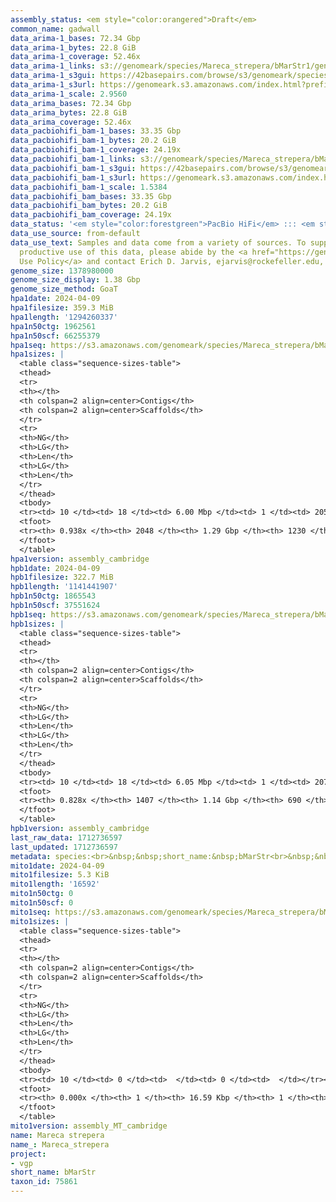 ```yaml
---
assembly_status: <em style="color:orangered">Draft</em>
common_name: gadwall
data_arima-1_bases: 72.34 Gbp
data_arima-1_bytes: 22.8 GiB
data_arima-1_coverage: 52.46x
data_arima-1_links: s3://genomeark/species/Mareca_strepera/bMarStr1/genomic_data/arima/<br>
data_arima-1_s3gui: https://42basepairs.com/browse/s3/genomeark/species/Mareca_strepera/bMarStr1/genomic_data/arima/
data_arima-1_s3url: https://genomeark.s3.amazonaws.com/index.html?prefix=species/Mareca_strepera/bMarStr1/genomic_data/arima/
data_arima-1_scale: 2.9560
data_arima_bases: 72.34 Gbp
data_arima_bytes: 22.8 GiB
data_arima_coverage: 52.46x
data_pacbiohifi_bam-1_bases: 33.35 Gbp
data_pacbiohifi_bam-1_bytes: 20.2 GiB
data_pacbiohifi_bam-1_coverage: 24.19x
data_pacbiohifi_bam-1_links: s3://genomeark/species/Mareca_strepera/bMarStr1/genomic_data/pacbio_hifi/<br>
data_pacbiohifi_bam-1_s3gui: https://42basepairs.com/browse/s3/genomeark/species/Mareca_strepera/bMarStr1/genomic_data/pacbio_hifi/
data_pacbiohifi_bam-1_s3url: https://genomeark.s3.amazonaws.com/index.html?prefix=species/Mareca_strepera/bMarStr1/genomic_data/pacbio_hifi/
data_pacbiohifi_bam-1_scale: 1.5384
data_pacbiohifi_bam_bases: 33.35 Gbp
data_pacbiohifi_bam_bytes: 20.2 GiB
data_pacbiohifi_bam_coverage: 24.19x
data_status: '<em style="color:forestgreen">PacBio HiFi</em> ::: <em style="color:forestgreen">Arima</em>'
data_use_source: from-default
data_use_text: Samples and data come from a variety of sources. To support fair and
  productive use of this data, please abide by the <a href="https://genome10k.soe.ucsc.edu/data-use-policies/">Data
  Use Policy</a> and contact Erich D. Jarvis, ejarvis@rockefeller.edu, with any questions.
genome_size: 1378980000
genome_size_display: 1.38 Gbp
genome_size_method: GoaT
hpa1date: 2024-04-09
hpa1filesize: 359.3 MiB
hpa1length: '1294260337'
hpa1n50ctg: 1962561
hpa1n50scf: 66255379
hpa1seq: https://s3.amazonaws.com/genomeark/species/Mareca_strepera/bMarStr1/assembly_cambridge/bMarStr1.hap1.asm.20240409.fasta.gz
hpa1sizes: |
  <table class="sequence-sizes-table">
  <thead>
  <tr>
  <th></th>
  <th colspan=2 align=center>Contigs</th>
  <th colspan=2 align=center>Scaffolds</th>
  </tr>
  <tr>
  <th>NG</th>
  <th>LG</th>
  <th>Len</th>
  <th>LG</th>
  <th>Len</th>
  </tr>
  </thead>
  <tbody>
  <tr><td> 10 </td><td> 18 </td><td> 6.00 Mbp </td><td> 1 </td><td> 205.76 Mbp </td></tr><tr><td> 20 </td><td> 46 </td><td> 4.28 Mbp </td><td> 2 </td><td> 158.88 Mbp </td></tr><tr><td> 30 </td><td> 82 </td><td> 3.40 Mbp </td><td> 3 </td><td> 119.04 Mbp </td></tr><tr><td> 40 </td><td> 129 </td><td> 2.57 Mbp </td><td> 4 </td><td> 77.40 Mbp </td></tr><tr style="background-color:#cccccc;"><td> 50 </td><td> 192 </td><td style="background-color:#88ff88;"> 1.96 Mbp </td><td> 6 </td><td style="background-color:#88ff88;"> 66.26 Mbp </td></tr><tr><td> 60 </td><td> 269 </td><td> 1.56 Mbp </td><td> 10 </td><td> 25.98 Mbp </td></tr><tr><td> 70 </td><td> 377 </td><td> 1.05 Mbp </td><td> 16 </td><td> 20.23 Mbp </td></tr><tr><td> 80 </td><td> 549 </td><td> 0.60 Mbp </td><td> 32 </td><td> 2.63 Mbp </td></tr><tr><td> 90 </td><td> 994 </td><td> 144.38 Kbp </td><td> 269 </td><td> 180.11 Kbp </td></tr><tr><td> 100 </td><td> 0 </td><td>  </td><td> 0 </td><td>  </td></tr></tbody>
  <tfoot>
  <tr><th> 0.938x </th><th> 2048 </th><th> 1.29 Gbp </th><th> 1230 </th><th> 1.29 Gbp </th></tr>
  </tfoot>
  </table>
hpa1version: assembly_cambridge
hpb1date: 2024-04-09
hpb1filesize: 322.7 MiB
hpb1length: '1141441907'
hpb1n50ctg: 1865543
hpb1n50scf: 37551624
hpb1seq: https://s3.amazonaws.com/genomeark/species/Mareca_strepera/bMarStr1/assembly_cambridge/bMarStr1.hap2.asm.20240409.fasta.gz
hpb1sizes: |
  <table class="sequence-sizes-table">
  <thead>
  <tr>
  <th></th>
  <th colspan=2 align=center>Contigs</th>
  <th colspan=2 align=center>Scaffolds</th>
  </tr>
  <tr>
  <th>NG</th>
  <th>LG</th>
  <th>Len</th>
  <th>LG</th>
  <th>Len</th>
  </tr>
  </thead>
  <tbody>
  <tr><td> 10 </td><td> 18 </td><td> 6.05 Mbp </td><td> 1 </td><td> 207.36 Mbp </td></tr><tr><td> 20 </td><td> 47 </td><td> 3.98 Mbp </td><td> 2 </td><td> 158.89 Mbp </td></tr><tr><td> 30 </td><td> 87 </td><td> 3.14 Mbp </td><td> 3 </td><td> 118.56 Mbp </td></tr><tr><td> 40 </td><td> 136 </td><td> 2.50 Mbp </td><td> 4 </td><td> 76.58 Mbp </td></tr><tr style="background-color:#cccccc;"><td> 50 </td><td> 200 </td><td style="background-color:#88ff88;"> 1.87 Mbp </td><td> 7 </td><td style="background-color:#88ff88;"> 37.55 Mbp </td></tr><tr><td> 60 </td><td> 290 </td><td> 1.27 Mbp </td><td> 12 </td><td> 22.45 Mbp </td></tr><tr><td> 70 </td><td> 430 </td><td> 0.74 Mbp </td><td> 20 </td><td> 8.40 Mbp </td></tr><tr><td> 80 </td><td> 793 </td><td> 159.49 Kbp </td><td> 154 </td><td> 243.26 Kbp </td></tr><tr><td> 90 </td><td> 0 </td><td>  </td><td> 0 </td><td>  </td></tr><tr><td> 100 </td><td> 0 </td><td>  </td><td> 0 </td><td>  </td></tr></tbody>
  <tfoot>
  <tr><th> 0.828x </th><th> 1407 </th><th> 1.14 Gbp </th><th> 690 </th><th> 1.14 Gbp </th></tr>
  </tfoot>
  </table>
hpb1version: assembly_cambridge
last_raw_data: 1712736597
last_updated: 1712736597
metadata: species:<br>&nbsp;&nbsp;short_name:&nbsp;bMarStr<br>&nbsp;&nbsp;name:&nbsp;Mareca&nbsp;strepera<br>&nbsp;&nbsp;taxon_id:&nbsp;75861<br>&nbsp;&nbsp;common_name:&nbsp;gadwall<br>&nbsp;&nbsp;order:<br>&nbsp;&nbsp;&nbsp;&nbsp;name:&nbsp;Anseriformes<br>&nbsp;&nbsp;family:<br>&nbsp;&nbsp;&nbsp;&nbsp;name:&nbsp;Anatidae<br>&nbsp;&nbsp;individuals:<br>&nbsp;&nbsp;&nbsp;&nbsp;-&nbsp;short_name:&nbsp;bMarStr1<br>&nbsp;&nbsp;&nbsp;&nbsp;&nbsp;&nbsp;biosample_id:&nbsp;SAMEA112468030<br>&nbsp;&nbsp;&nbsp;&nbsp;&nbsp;&nbsp;sex:&nbsp;female<br>&nbsp;&nbsp;genome_size:&nbsp;1378980000<br>&nbsp;&nbsp;genome_size_method:&nbsp;GoaT<br>&nbsp;&nbsp;project:&nbsp;[&nbsp;vgp&nbsp;]<br>
mito1date: 2024-04-09
mito1filesize: 5.3 KiB
mito1length: '16592'
mito1n50ctg: 0
mito1n50scf: 0
mito1seq: https://s3.amazonaws.com/genomeark/species/Mareca_strepera/bMarStr1/assembly_MT_cambridge/bMarStr1.MT.20240409.fasta.gz
mito1sizes: |
  <table class="sequence-sizes-table">
  <thead>
  <tr>
  <th></th>
  <th colspan=2 align=center>Contigs</th>
  <th colspan=2 align=center>Scaffolds</th>
  </tr>
  <tr>
  <th>NG</th>
  <th>LG</th>
  <th>Len</th>
  <th>LG</th>
  <th>Len</th>
  </tr>
  </thead>
  <tbody>
  <tr><td> 10 </td><td> 0 </td><td>  </td><td> 0 </td><td>  </td></tr><tr><td> 20 </td><td> 0 </td><td>  </td><td> 0 </td><td>  </td></tr><tr><td> 30 </td><td> 0 </td><td>  </td><td> 0 </td><td>  </td></tr><tr><td> 40 </td><td> 0 </td><td>  </td><td> 0 </td><td>  </td></tr><tr style="background-color:#cccccc;"><td> 50 </td><td> 0 </td><td style="background-color:#ff8888;">  </td><td> 0 </td><td style="background-color:#ff8888;">  </td></tr><tr><td> 60 </td><td> 0 </td><td>  </td><td> 0 </td><td>  </td></tr><tr><td> 70 </td><td> 0 </td><td>  </td><td> 0 </td><td>  </td></tr><tr><td> 80 </td><td> 0 </td><td>  </td><td> 0 </td><td>  </td></tr><tr><td> 90 </td><td> 0 </td><td>  </td><td> 0 </td><td>  </td></tr><tr><td> 100 </td><td> 0 </td><td>  </td><td> 0 </td><td>  </td></tr></tbody>
  <tfoot>
  <tr><th> 0.000x </th><th> 1 </th><th> 16.59 Kbp </th><th> 1 </th><th> 16.59 Kbp </th></tr>
  </tfoot>
  </table>
mito1version: assembly_MT_cambridge
name: Mareca strepera
name_: Mareca_strepera
project:
- vgp
short_name: bMarStr
taxon_id: 75861
---
```

